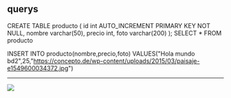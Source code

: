 querys
--------------------------------
CREATE TABLE producto (
    id int AUTO_INCREMENT PRIMARY KEY NOT NULL,
    nombre varchar(50),
    precio int,
    foto varchar(200)
);
SELECT * FROM producto
 
 INSERT INTO producto(nombre,precio,foto) 
 VALUES("Hola mundo bd2",25,"https://concepto.de/wp-content/uploads/2015/03/paisaje-e1549600034372.jpg")

------------------------------

![](public/insert.jpg)
